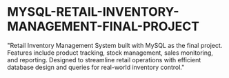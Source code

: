 # MYSQL-RETAIL-INVENTORY-MANAGEMENT-FINAL-PROJECT
"Retail Inventory Management System built with MySQL as the final project. Features include product tracking, stock management, sales monitoring, and reporting. Designed to streamline retail operations with efficient database design and queries for real-world inventory control."
